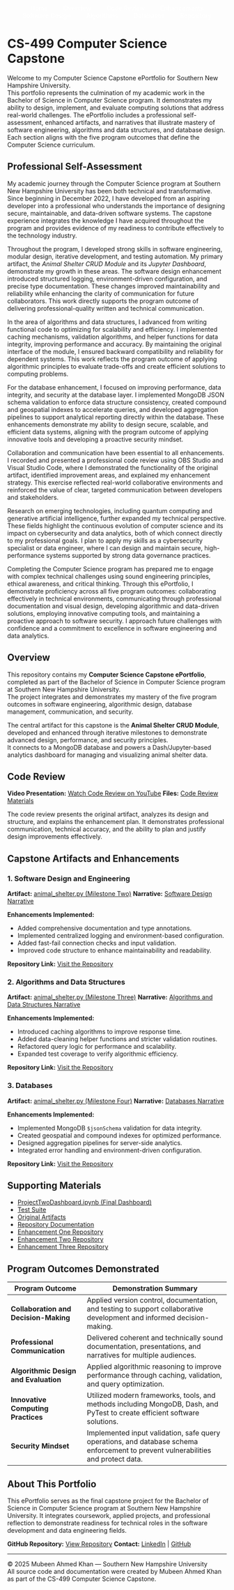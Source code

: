 <!-- Navigation Bar -->
<nav style="text-align:center;">
  <a href="./" style="color:white; margin:0 1rem; text-decoration:none; font-weight:500;">Home</a>
  <a href="#overview/" style="color:white; margin:0 1rem; text-decoration:none; font-weight:500;">Overview</a>
  <a href="#code-review/" style="color:white; margin:0 1rem; text-decoration:none; font-weight:500;">Code Review</a>
  <a href="#capstone-artifacts-and-enhancements" style="color:white; margin:0 1rem; text-decoration:none; font-weight:500;">Enhancements</a>
  <a href="artifacts/software_design/narrative.md" style="color:white; margin:0 1rem; text-decoration:none; font-weight:500;">Software Design</a>
  <a href="artifacts/algorithms/narrative.md" style="color:white; margin:0 1rem; text-decoration:none; font-weight:500;">Algorithms</a>
  <a href="artifacts/databases/narrative.md" style="color:white; margin:0 1rem; text-decoration:none; font-weight:500;">Databases</a>
  <a href="https://github.com/mubeenkh4u/mubeenkh4u.github.io" style="color:white; margin:0 1rem; text-decoration:none; font-weight:500;">Repository</a>
</nav>

# CS-499 Computer Science Capstone

Welcome to my Computer Science Capstone ePortfolio for Southern New Hampshire University.  
This portfolio represents the culmination of my academic work in the Bachelor of Science in Computer Science program. It demonstrates my ability to design, implement, and evaluate computing solutions that address real-world challenges. The ePortfolio includes a professional self-assessment, enhanced artifacts, and narratives that illustrate mastery of software engineering, algorithms and data structures, and database design. Each section aligns with the five program outcomes that define the Computer Science curriculum.

## Professional Self-Assessment

My academic journey through the Computer Science program at Southern New Hampshire University has been both technical and transformative. Since beginning in December 2022, I have developed from an aspiring developer into a professional who understands the importance of designing secure, maintainable, and data-driven software systems. The capstone experience integrates the knowledge I have acquired throughout the program and provides evidence of my readiness to contribute effectively to the technology industry.

Throughout the program, I developed strong skills in software engineering, modular design, iterative development, and testing automation. My primary artifact, the *Animal Shelter CRUD Module* and its *Jupyter Dashboard*, demonstrate my growth in these areas. The software design enhancement introduced structured logging, environment-driven configuration, and precise type documentation. These changes improved maintainability and reliability while enhancing the clarity of communication for future collaborators. This work directly supports the program outcome of delivering professional-quality written and technical communication.

In the area of algorithms and data structures, I advanced from writing functional code to optimizing for scalability and efficiency. I implemented caching mechanisms, validation algorithms, and helper functions for data integrity, improving performance and accuracy. By maintaining the original interface of the module, I ensured backward compatibility and reliability for dependent systems. This work reflects the program outcome of applying algorithmic principles to evaluate trade-offs and create efficient solutions to computing problems.

For the database enhancement, I focused on improving performance, data integrity, and security at the database layer. I implemented MongoDB JSON schema validation to enforce data structure consistency, created compound and geospatial indexes to accelerate queries, and developed aggregation pipelines to support analytical reporting directly within the database. These enhancements demonstrate my ability to design secure, scalable, and efficient data systems, aligning with the program outcome of applying innovative tools and developing a proactive security mindset.

Collaboration and communication have been essential to all enhancements. I recorded and presented a professional code review using OBS Studio and Visual Studio Code, where I demonstrated the functionality of the original artifact, identified improvement areas, and explained my enhancement strategy. This exercise reflected real-world collaborative environments and reinforced the value of clear, targeted communication between developers and stakeholders.

Research on emerging technologies, including quantum computing and generative artificial intelligence, further expanded my technical perspective. These fields highlight the continuous evolution of computer science and its impact on cybersecurity and data analytics, both of which connect directly to my professional goals. I plan to apply my skills as a cybersecurity specialist or data engineer, where I can design and maintain secure, high-performance systems supported by strong data governance practices.

Completing the Computer Science program has prepared me to engage with complex technical challenges using sound engineering principles, ethical awareness, and critical thinking. Through this ePortfolio, I demonstrate proficiency across all five program outcomes: collaborating effectively in technical environments, communicating through professional documentation and visual design, developing algorithmic and data-driven solutions, employing innovative computing tools, and maintaining a proactive approach to software security. I approach future challenges with confidence and a commitment to excellence in software engineering and data analytics.

## Overview

This repository contains my **Computer Science Capstone ePortfolio**, completed as part of the Bachelor of Science in Computer Science program at Southern New Hampshire University.  
The project integrates and demonstrates my mastery of the five program outcomes in software engineering, algorithmic design, database management, communication, and security.

The central artifact for this capstone is the **Animal Shelter CRUD Module**, developed and enhanced through iterative milestones to demonstrate advanced design, performance, and security principles.  
It connects to a MongoDB database and powers a Dash/Jupyter-based analytics dashboard for managing and visualizing animal shelter data.

## Code Review

**Video Presentation:** [Watch Code Review on YouTube](https://youtu.be/ziDEvxnYvEU)
**Files:** [Code Review Materials](code_review/code_review.md)

The code review presents the original artifact, analyzes its design and structure, and explains the enhancement plan. It demonstrates professional communication, technical accuracy, and the ability to plan and justify design improvements effectively.

## Capstone Artifacts and Enhancements

### 1. Software Design and Engineering
**Artifact:** [animal_shelter.py (Milestone Two)](artifacts/1.software_design/e1_animal_shelter.py)
**Narrative:** [Software Design Narrative](artifacts/1.software_design/narrative.md)

**Enhancements Implemented:**
- Added comprehensive documentation and type annotations.  
- Implemented centralized logging and environment-based configuration.  
- Added fast-fail connection checks and input validation.  
- Improved code structure to enhance maintainability and readability.

**Repository Link:** [Visit the Repository](https://github.com/mubeenkh4u/Enhancement_One)

### 2. Algorithms and Data Structures
**Artifact:** [animal_shelter.py (Milestone Three)](artifacts/2.algorithms/e2_animal_shelter.py)
**Narrative:** [Algorithms and Data Structures Narrative](artifacts/2.algorithms/narrative.md)

**Enhancements Implemented:**
- Introduced caching algorithms to improve response time.  
- Added data-cleaning helper functions and stricter validation routines.  
- Refactored query logic for performance and scalability.  
- Expanded test coverage to verify algorithmic efficiency.

**Repository Link:** [Visit the Repository](https://github.com/mubeenkh4u/Enhancement_Two)

### 3. Databases
**Artifact:** [animal_shelter.py (Milestone Four)](artifacts/3.databases/e3_animal_shelter.py)
**Narrative:** [Databases Narrative](artifacts/3.databases/narrative.md)

**Enhancements Implemented:**
- Implemented MongoDB `$jsonSchema` validation for data integrity.  
- Created geospatial and compound indexes for optimized performance.  
- Designed aggregation pipelines for server-side analytics.  
- Integrated error handling and environment-driven configuration.

**Repository Link:** [Visit the Repository](https://github.com/mubeenkh4u/Enhancement_Three)

## Supporting Materials

- [ProjectTwoDashboard.ipynb (Final Dashboard)](dashboard/ProjectTwoDashboard.ipynb)
- [Test Suite](dashboard/tests/)
- [Original Artifacts](originals/)
- [Repository Documentation](README.md)
- [Enhancement One Repository](https://github.com/mubeenkh4u/Enhancement_One)
- [Enhancement Two Repository](https://github.com/mubeenkh4u/Enhancement_Two)
- [Enhancement Three Repository](https://github.com/mubeenkh4u/Enhancement_Three)

## Program Outcomes Demonstrated

| Program Outcome | Demonstration Summary |
|------------------|------------------------|
| **Collaboration and Decision-Making** | Applied version control, documentation, and testing to support collaborative development and informed decision-making. |
| **Professional Communication** | Delivered coherent and technically sound documentation, presentations, and narratives for multiple audiences. |
| **Algorithmic Design and Evaluation** | Applied algorithmic reasoning to improve performance through caching, validation, and query optimization. |
| **Innovative Computing Practices** | Utilized modern frameworks, tools, and methods including MongoDB, Dash, and PyTest to create efficient software solutions. |
| **Security Mindset** | Implemented input validation, safe query operations, and database schema enforcement to prevent vulnerabilities and protect data. |

## About This Portfolio

This ePortfolio serves as the final capstone project for the Bachelor of Science in Computer Science program at Southern New Hampshire University. It integrates coursework, applied projects, and professional reflection to demonstrate readiness for technical roles in the software development and data engineering fields.

**GitHub Repository:** [View Repository](https://github.com/mubeenkh4u/mubeenkh4u.github.io)
**Contact:** [LinkedIn](https://linkedin.com/in/mubeenkh4u) | [GitHub](https://github.com/mubeenkh4u)

---

© 2025 Mubeen Ahmed Khan — Southern New Hampshire University  
All source code and documentation were created by Mubeen Ahmed Khan as part of the CS-499 Computer Science Capstone.